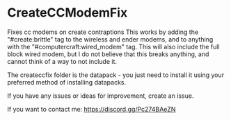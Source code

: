 # CreateCCModemFix
Fixes cc modems on create contraptions
This works by adding the "#create:brittle" tag to the wireless and ender modems, and to anything with the "#computercraft:wired_modem" tag.
This will also include the full block wired modem, but I do not believe that this breaks anything, and cannot think of a way to not include it.

The createccfix folder is the datapack - you just need to install it using your preferred method of installing datapacks.

If you have any issues or ideas for improvement, create an issue.

If you want to contact me:
https://discord.gg/Pc274BAeZN

